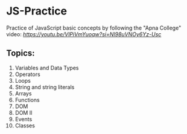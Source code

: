 # JS-Practice
Practice of JavaScript basic concepts by following the "Apna College" video: *https://youtu.be/VlPiVmYuoqw?si=NI98uVNOy6Yz-Usc*

## Topics:

1. Variables and Data Types
2. Operators
3. Loops
4. String and string literals
5. Arrays
6. Functions
7. DOM
8. DOM II
9. Events
10. Classes
